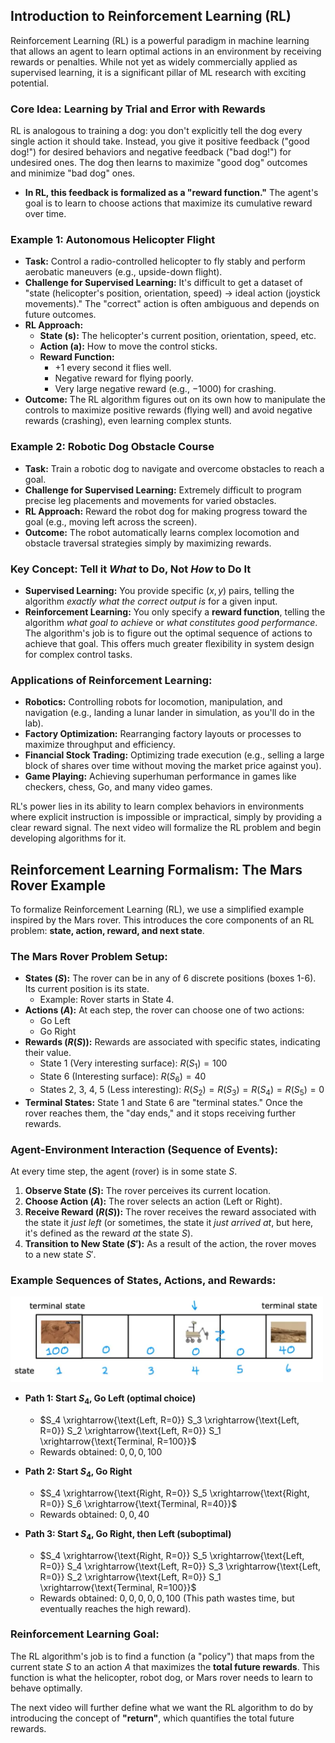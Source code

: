 ## Introduction to Reinforcement Learning (RL)

Reinforcement Learning (RL) is a powerful paradigm in machine learning that allows an agent to learn optimal actions in an environment by receiving rewards or penalties. While not yet as widely commercially applied as supervised learning, it is a significant pillar of ML research with exciting potential.

### Core Idea: Learning by Trial and Error with Rewards

RL is analogous to training a dog: you don't explicitly tell the dog every single action it should take. Instead, you give it positive feedback ("good dog!") for desired behaviors and negative feedback ("bad dog!") for undesired ones. The dog then learns to maximize "good dog" outcomes and minimize "bad dog" ones.

* **In RL, this feedback is formalized as a "reward function."** The agent's goal is to learn to choose actions that maximize its cumulative reward over time.

### Example 1: Autonomous Helicopter Flight

* **Task:** Control a radio-controlled helicopter to fly stably and perform aerobatic maneuvers (e.g., upside-down flight).
* **Challenge for Supervised Learning:** It's difficult to get a dataset of "state (helicopter's position, orientation, speed) $\rightarrow$ ideal action (joystick movements)." The "correct" action is often ambiguous and depends on future outcomes.
* **RL Approach:**
    * **State (s):** The helicopter's current position, orientation, speed, etc.
    * **Action (a):** How to move the control sticks.
    * **Reward Function:**
        * $+1$ every second it flies well.
        * Negative reward for flying poorly.
        * Very large negative reward (e.g., $-1000$) for crashing.
* **Outcome:** The RL algorithm figures out on its own how to manipulate the controls to maximize positive rewards (flying well) and avoid negative rewards (crashing), even learning complex stunts.

### Example 2: Robotic Dog Obstacle Course

* **Task:** Train a robotic dog to navigate and overcome obstacles to reach a goal.
* **Challenge for Supervised Learning:** Extremely difficult to program precise leg placements and movements for varied obstacles.
* **RL Approach:** Reward the robot dog for making progress toward the goal (e.g., moving left across the screen).
* **Outcome:** The robot automatically learns complex locomotion and obstacle traversal strategies simply by maximizing rewards.

### Key Concept: Tell it *What* to Do, Not *How* to Do It

* **Supervised Learning:** You provide specific $(x, y)$ pairs, telling the algorithm *exactly what the correct output is* for a given input.
* **Reinforcement Learning:** You only specify a **reward function**, telling the algorithm *what goal to achieve* or *what constitutes good performance*. The algorithm's job is to figure out the optimal sequence of actions to achieve that goal. This offers much greater flexibility in system design for complex control tasks.

### Applications of Reinforcement Learning:

* **Robotics:** Controlling robots for locomotion, manipulation, and navigation (e.g., landing a lunar lander in simulation, as you'll do in the lab).
* **Factory Optimization:** Rearranging factory layouts or processes to maximize throughput and efficiency.
* **Financial Stock Trading:** Optimizing trade execution (e.g., selling a large block of shares over time without moving the market price against you).
* **Game Playing:** Achieving superhuman performance in games like checkers, chess, Go, and many video games.

RL's power lies in its ability to learn complex behaviors in environments where explicit instruction is impossible or impractical, simply by providing a clear reward signal. The next video will formalize the RL problem and begin developing algorithms for it.

## Reinforcement Learning Formalism: The Mars Rover Example

To formalize Reinforcement Learning (RL), we use a simplified example inspired by the Mars rover. This introduces the core components of an RL problem: **state, action, reward, and next state**.

### The Mars Rover Problem Setup:

* **States ($S$):** The rover can be in any of 6 discrete positions (boxes 1-6). Its current position is its state.
    * Example: Rover starts in State 4.
* **Actions ($A$):** At each step, the rover can choose one of two actions:
    * Go Left
    * Go Right
* **Rewards ($R(S)$):** Rewards are associated with specific states, indicating their value.
    * State 1 (Very interesting surface): $R(S_1) = 100$
    * State 6 (Interesting surface): $R(S_6) = 40$
    * States 2, 3, 4, 5 (Less interesting): $R(S_2)=R(S_3)=R(S_4)=R(S_5)=0$
* **Terminal States:** State 1 and State 6 are "terminal states." Once the rover reaches them, the "day ends," and it stops receiving further rewards.

### Agent-Environment Interaction (Sequence of Events):

At every time step, the agent (rover) is in some state $S$.

1.  **Observe State ($S$):** The rover perceives its current location.
2.  **Choose Action ($A$):** The rover selects an action (Left or Right).
3.  **Receive Reward ($R(S)$):** The rover receives the reward associated with the state it *just left* (or sometimes, the state it *just arrived at*, but here, it's defined as the reward *at* the state $S$).
4.  **Transition to New State ($S'$):** As a result of the action, the rover moves to a new state $S'$.

### Example Sequences of States, Actions, and Rewards:

<img src="/metadata/mars_rover.png" width="500" />

* **Path 1: Start $S_4$, Go Left (optimal choice)**
    * $S_4 \xrightarrow{\text{Left, R=0}} S_3 \xrightarrow{\text{Left, R=0}} S_2 \xrightarrow{\text{Left, R=0}} S_1 \xrightarrow{\text{Terminal, R=100}}$
    * Rewards obtained: $0, 0, 0, 100$

* **Path 2: Start $S_4$, Go Right**
    * $S_4 \xrightarrow{\text{Right, R=0}} S_5 \xrightarrow{\text{Right, R=0}} S_6 \xrightarrow{\text{Terminal, R=40}}$
    * Rewards obtained: $0, 0, 40$

* **Path 3: Start $S_4$, Go Right, then Left (suboptimal)**
    * $S_4 \xrightarrow{\text{Right, R=0}} S_5 \xrightarrow{\text{Left, R=0}} S_4 \xrightarrow{\text{Left, R=0}} S_3 \xrightarrow{\text{Left, R=0}} S_2 \xrightarrow{\text{Left, R=0}} S_1 \xrightarrow{\text{Terminal, R=100}}$
    * Rewards obtained: $0, 0, 0, 0, 0, 100$ (This path wastes time, but eventually reaches the high reward).

### Reinforcement Learning Goal:

The RL algorithm's job is to find a function (a "policy") that maps from the current state $S$ to an action $A$ that maximizes the **total future rewards**. This function is what the helicopter, robot dog, or Mars rover needs to learn to behave optimally.

The next video will further define what we want the RL algorithm to do by introducing the concept of **"return"**, which quantifies the total future rewards.
